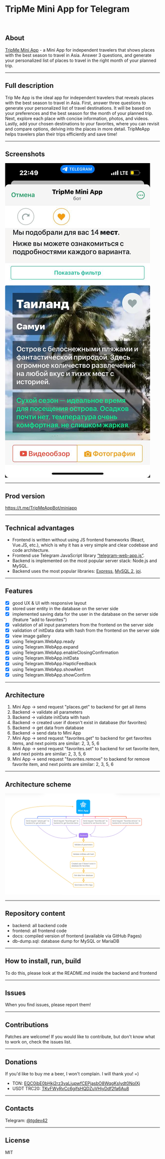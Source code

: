 # TripMe Mini App for Telegram

<a href="https://github.com/tgdev42/TripMeMiniApp/blob/master/LICENSE"><img src="https://camo.githubusercontent.com/76f0e887c183ccc31c1cb63c33d2dbf48cb2df51/68747470733a2f2f696d672e736869656c64732e696f2f62616467652f4c6963656e73652d4d49542d677265656e2e737667" alt="" data-canonical-src="https://img.shields.io/badge/License-MIT-green.svg" style="max-width:100%;"></a>

## About
[TripMe Mini App](https://t.me/TripMeAppBot/miniapp) - a Mini App for independent travelers that shows places with the best season to travel in Asia. Answer 3 questions, and generate your personalized list of places to travel in the right month of your planned trip.

------------

## Full description
Trip Me App is the ideal app for independent travelers that reveals places with the best season to travel in Asia.
First, answer three questions to generate your personalized list of travel destinations. It will be based on your preferences and the best season for the month of your planned trip.
Next, explore each place with concise information, photos, and videos.
Lastly, add your chosen destinations to your favorites, where you can revisit and compare options, delving into the places in more detail.
TripMeApp helps travelers plan their trips efficiently and save time!

------------

## Screenshots
![screen-record](screenshot.jpg)

------------

## Prod version
https://t.me/TripMeAppBot/miniapp

------------

## Technical advantages
- Frontend is written without using JS frontend frameworks (React, Vue.JS, etc.), which is why it has a very simple and clear codebase and code architecture.
- Frontend use Telegram JavaScript library [“telegram-web-app.js”](https://telegram.org/js/telegram-web-app.js).
- Backend is implemented on the most popular server stack: Node.js and MySQL.
- Backend uses the most popular libraries: [Express](https://github.com/expressjs/express), [MySQL 2](https://github.com/sidorares/node-mysql2), [joi](https://github.com/hapijs/joi).

------------

## Features
- [x] good UX & UI with responsive layout
- [x] stored user entity in the database on the server side
- [x] implemented saving data for the user in the database on the server side (feature "add to favorites")
- [x] validation of all input parameters from the frontend on the server side
- [x] validation of initData data with hash from the frontend on the server side
- [x] view image gallery
- [x] using Telegram.WebApp.ready
- [x] using Telegram.WebApp.expand
- [x] using Telegram.WebApp.enableClosingConfirmation
- [x] using Telegram.WebApp.initData
- [x] using Telegram.WebApp.HapticFeedback
- [x] using Telegram.WebApp.showAlert
- [x] using Telegram.WebApp.showConfirm

------------

## Architecture
1. Mini App -> send request "places.get" to backend for get all items
2. Backend -> validate all parameters
3. Backend -> validate initData with hash
4. Backend -> created user if doesn't exist in database (for favorites)
5. Backend -> get data from database
6. Backend -> send data to Mini App
7. Mini App -> send request "favorites.get" to backend for get favorites items, and next points are similar: 2, 3, 5, 6
8. Mini App -> send request "favorites.set" to backend for set favorite item, and next points are similar: 2, 3, 5, 6
9. Mini App -> send request "favorites.remove" to backend for remove favorite item, and next points are similar: 2, 3, 5, 6

------------

## Architecture scheme
![architecture-scheme](architecture-scheme.jpg)

------------

## Repository content
- backend: all backend code
- frontend: all frontend code
- docs: compiled version of frontend (available via GitHub Pages)
- db-dump.sql: database dump for MySQL or MariaDB

------------

## How to install, run, build
To do this, please look at the README.md inside the backend and frontend

------------

## Issues
When you find issues, please report them!

------------

## Contributions
Patches are welcome! If you would like to contribute, but don't know what to work on, check the issues list.

------------

## Donations
If you'd like to buy me a beer, I won't complain. I will thank you! =)
- TON: [EQC0ibE0bHkj2rz3vaLiupwfCEPjasbO8WqgKslydt0NolXj](EQC0ibE0bHkj2rz3vaLiupwfCEPjasbO8WqgKslydt0NolXj)
- USDT TRC20: [TKvFWyRvCc6gifsHQDZuVHiyDdf2fa6Au8](TKvFWyRvCc6gifsHQDZuVHiyDdf2fa6Au8)

------------

## Contacts
Telegram: [@tgdev42](https://t.me/tgdev42)

------------

## License
MIT
